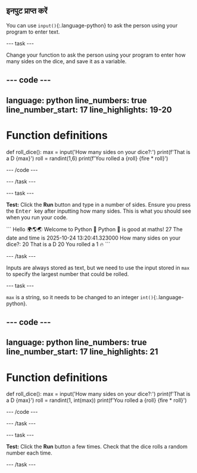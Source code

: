 ## इनपुट प्राप्त करें

You can use `input()`{:.language-python} to ask the person using your program to enter text.

--- task ---

Change your function to ask the person using your program to enter how many sides on the dice, and save it as a variable.

--- code ---
---
language: python line_numbers: true line_number_start: 17
line_highlights: 19-20
---
# Function definitions
def roll_dice(): max = input('How many sides on your dice?:') print(f'That is a D {max}') roll = randint(1,6) print(f'You rolled a {roll} {fire * roll}')

--- /code ---

--- /task ---

--- task ---

**Test:** Click the **Run** button and type in a number of sides. Ensure you press the <kbd> Enter </kbd> key after inputting how many sides. This is what you should see when you run your code.

<div class="c-project-output">
```
Hello 🌍🌎🌏
Welcome to Python 🐍
Python 🐍 is good at maths!
27
The date and time is 2025-10-24 13:20:41.323000
How many sides on your dice?:
20 
That is a D 20
You rolled a 1 🔥
```

--- /task ---

Inputs are always stored as text, but we need to use the input stored in `max` to specify the largest number that could be rolled.

--- task ---

`max` is a string, so it needs to be changed to an integer `int()`{:.language-python}.


--- code ---
---
language: python line_numbers: true line_number_start: 17
line_highlights: 21
---
# Function definitions
def roll_dice(): max = input('How many sides on your dice?:') print(f'That is a D {max}') roll = randint(1, int(max)) print(f'You rolled a {roll} {fire * roll}')

--- /code ---

--- /task ---

--- task ---

**Test:** Click the **Run** button a few times. Check that the dice rolls a random number each time.

--- /task ---

